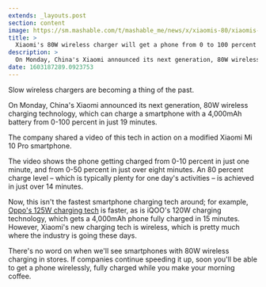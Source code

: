 ```yaml
--- 
extends: _layouts.post 
section: content 
image: https://sm.mashable.com/t/mashable_me/news/x/xiaomis-80/xiaomis-80w-wireless-charger-will-get-a-phone-from-0-to-100_ja79.1200.png 
title: > 
  Xiaomi's 80W wireless charger will get a phone from 0 to 100 percent battery in 19 minutes 
description: > 
  On Monday, China's Xiaomi announced its next generation, 80W wireless charging technology, which can charge a smartphone with a 4,000mAh battery from 0-100 percent in just 19 minutes.The video shows the phone getting charged from 0-10 percent in just one minute, and from 0-50 percent in just over eight minutes.Now, this isn't the fastest smartphone charging tech around; for example, Oppo's 125W charging tech is faster, as is iQOO's 120W charging technology, which gets a 4,000mAh phone fully charged in 15 minutes.However, Xiaomi's new charging tech is wireless, which is pretty much where the industry is going these days.There's no word on when we'll see smartphones with 80W wireless charging in stores. 
date: 1603187289.0923753 
--- 
```

<div><p>Slow wireless chargers are becoming a thing of the past.&#160;</p>
<p>On Monday, China's Xiaomi announced its next generation, 80W wireless charging technology, which can charge a smartphone with a 4,000mAh battery from 0-100 percent in just 19 minutes.&#160;</p>
<p>The company shared a video of this tech in action on a modified Xiaomi Mi 10 Pro smartphone.&#160;</p>
<p></p><p class="vplayer"></p><p>The video shows the phone getting charged from 0-10 percent in just one minute, and from 0-50 percent in just over eight minutes. An 80 percent charge level &#8211; which is typically plenty for one day's activities &#8211; is achieved in just over 14 minutes.&#160;</p>
<p>Now, this isn't the fastest smartphone charging tech around; for example, <a href="https://me.mashable.com/tech/10978/its-happening-phones-that-fully-charge-in-15-minutes">Oppo's 125W charging tech</a> is faster, as is iQOO's 120W charging technology, which gets a 4,000mAh phone fully charged in 15 minutes. However, Xiaomi's new charging tech is wireless, which is pretty much where the industry is going these days.&#160;</p>
<p>There's no word on when we'll see smartphones with 80W wireless charging in stores. If companies continue speeding it up, soon you'll be able to get a phone wirelessly, fully charged while you make your morning coffee.</p>
  
  </div>